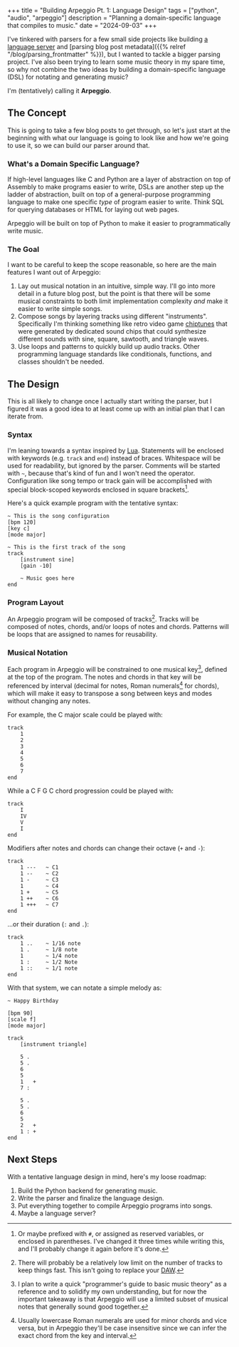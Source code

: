 +++
title = "Building Arpeggio Pt. 1: Language Design"
tags = ["python", "audio", "arpeggio"]
description = "Planning a domain-specific language that compiles to music."
date = "2024-09-03"
+++

I've tinkered with parsers for a few small side projects like building [a language server](https://github.com/aazuspan/spinasm-lsp) and [parsing blog post metadata]({{% relref "/blog/parsing_frontmatter" %}}), but I wanted to tackle a bigger parsing project. I've also been trying to learn some music theory in my spare time, so why not combine the two ideas by building a domain-specific language (DSL) for notating and generating music?

I'm (tentatively) calling it **Arpeggio**.

## The Concept

This is going to take a few blog posts to get through, so let's just start at the beginning with what our language is going to look like and how we're going to use it, so we can build our parser around that.

### What's a Domain Specific Language?

If high-level languages like C and Python are a layer of abstraction on top of Assembly to make programs easier to write, DSLs are another step up the ladder of abstraction, built on top of a general-purpose programming language to make one specific *type* of program easier to write. Think SQL for querying databases or HTML for laying out web pages.

Arpeggio will be built on top of Python to make it easier to programmatically write music.

### The Goal

I want to be careful to keep the scope reasonable, so here are the main features I want out of Arpeggio:

1. Lay out musical notation in an intuitive, simple way. I'll go into more detail in a future blog post, but the point is that there will be some musical constraints to both limit implementation complexity *and* make it easier to write simple songs.
1. Compose songs by layering tracks using different "instruments". Specifically I'm thinking something like retro video game [chiptunes](https://en.wikipedia.org/wiki/Chiptune) that were generated by dedicated sound chips that could synthesize different sounds with sine, square, sawtooth, and triangle waves. 
1. Use loops and patterns to quickly build up audio tracks. Other programming language standards like conditionals, functions, and classes shouldn't be needed.

## The Design

This is all likely to change once I actually start writing the parser, but I figured it was a good idea to at least come up with an initial plan that I can iterate from.

### Syntax

I'm leaning towards a syntax inspired by [Lua](https://www.lua.org/). Statements will be enclosed with keywords (e.g. `track` and `end`) instead of braces. Whitespace will be used for readability, but ignored by the parser. Comments will be started with `~`, because that's kind of fun and I won't need the operator. Configuration like song tempo or track gain will be accomplished with special block-scoped keywords enclosed in square brackets[^config].

Here's a quick example program with the tentative syntax:

```text
~ This is the song configuration
[bpm 120]
[key c]
[mode major]

~ This is the first track of the song
track
    [instrument sine]
    [gain -10]

    ~ Music goes here
end
```

### Program Layout

An Arpeggio program will be composed of tracks[^tracks]. Tracks will be composed of notes, chords, and/or loops of notes and chords. Patterns will be loops that are assigned to names for reusability.

### Musical Notation

Each program in Arpeggio will be constrained to one musical key[^music], defined at the top of the program. The notes and chords in that key will be referenced by interval (decimal for notes, Roman numerals[^numerals] for chords), which will make it easy to transpose a song between keys and modes without changing any notes. 

For example, the C major scale could be played with:

```text
track
    1
    2
    3
    4
    5
    6
    7
end
```

While a C F G C chord progression could be played with:

```text
track
    I
    IV
    V
    I
end
```

Modifiers after notes and chords can change their octave (`+` and `-`):

```text
track
    1 ---   ~ C1
    1 --    ~ C2
    1 -     ~ C3
    1       ~ C4
    1 +     ~ C5
    1 ++    ~ C6
    1 +++   ~ C7
end
```

...or their duration (`:` and `.`):

```text
track
    1 ..    ~ 1/16 note
    1 .     ~ 1/8 note
    1       ~ 1/4 note
    1 :     ~ 1/2 Note
    1 ::    ~ 1/1 note
end
```

With that system, we can notate a simple melody as:

```text
~ Happy Birthday

[bpm 90]
[scale f]
[mode major]

track
    [instrument triangle]

    5 . 
    5 .
    6
    5
    1   +
    7 :

    5 .
    5 .
    6
    5
    2   +
    1 : +
end
```

## Next Steps

With a tentative language design in mind, here's my loose roadmap:

1. Build the Python backend for generating music.
1. Write the parser and finalize the language design.
1. Put everything together to compile Arpeggio programs into songs.
1. Maybe a language server?

[^config]: Or maybe prefixed with `#`, or assigned as reserved variables, or enclosed in parentheses. I've changed it three times while writing this, and I'll probably change it again before it's done.
[^tracks]: There will probably be a relatively low limit on the number of tracks to keep things fast. This isn't going to replace your [DAW](https://en.wikipedia.org/wiki/Digital_audio_workstation).
[^music]: I plan to write a quick "programmer's guide to basic music theory" as a reference and to solidify my own understanding, but for now the important takeaway is that Arpeggio will use a limited subset of musical notes that generally sound good together.
[^numerals]: Usually lowercase Roman numerals are used for minor chords and vice versa, but in Arpeggio they'll be case insensitive since we can infer the exact chord from the key and interval.